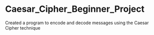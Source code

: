 # Caesar_Cipher_Beginner_Project
Created a program to encode and decode messages using the Caesar Cipher technique
